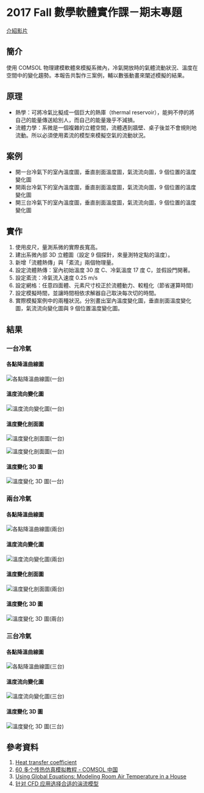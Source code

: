 # 2017 Fall 數學軟體實作課－期末專題

[介紹影片](https://www.youtube.com/watch?v=dEowr4i1pXI&feature=youtu.be)

## 簡介

使用 COMSOL 物理建模軟體來模擬系微內，冷氣開放時的氣體流動狀況、溫度在空間中的變化趨勢。本報告共製作三案例，輔以數張動畫來闡述模擬的結果。

## 原理

- 熱學：可將冷氣比擬成一個巨大的熱庫（thermal reservoir），能夠不停的將自己的能量傳送給別人，而自己的能量幾乎不減損。
- 流體力學：系微是一個複雜的立體空間，流體遇到牆壁、桌子後並不會規則地流動。所以必須使用紊流的模型來模擬空氣的流動狀況。

## 案例

- 開一台冷氣下的室內溫度圖，垂直剖面溫度圖，氣流流向圖，9 個位置的溫度變化圖
- 開兩台冷氣下的室內溫度圖，垂直剖面溫度圖，氣流流向圖，9 個位置的溫度變化圖
- 開三台冷氣下的室內溫度圖，垂直剖面溫度圖，氣流流向圖，9 個位置的溫度變化圖

## 實作

1. 使用皮尺，量測系微的實際長寬高。
2. 建出系微內部 3D 立體圖（設定 9 個探針，來量測特定點的溫度）。
3. 新增「流體熱傳」與「紊流」兩個物理量。
4. 設定流體熱傳：室內初始溫度 30 度 C、冷氣溫度 17 度 C，並假設門開著。
5. 設定紊流：冷氣流入速度 0.25 m/s
6. 設定網格：任意四面體、元素尺寸校正於流體動力、較粗化（節省運算時間）
7. 設定模擬時間，並讓時間相依求解器自己取決每次切的時間。
8. 實際模擬案例中的兩種狀況。分別畫出室內溫度變化圖，垂直剖面溫度變化圖，氣流流向變化圖與 9 個位置溫度變化圖。

## 結果

### 一台冷氣

#### 各點降溫曲線圖

![各點降溫曲線圖(一台)](./一台-9point.png)

#### 溫度流向變化圖

![溫度流向變化圖(一台)](./一台-速度.gif)

#### 溫度變化剖面圖

![溫度變化剖面圖(一台)](./一台-等溫等高線.gif)

![溫度變化剖面圖(一台)](./一台-等溫等高線-extra.gif)

#### 溫度變化 3D 圖

![溫度變化 3D 圖(一台)](./一台-溫度.gif)

### 兩台冷氣

#### 各點降溫曲線圖

![各點降溫曲線圖(兩台)](./兩台-9point.png)

#### 溫度流向變化圖

![溫度流向變化圖(兩台)](./兩台-速度.gif)

#### 溫度變化剖面圖

![溫度變化剖面圖(兩台)](./兩台-等溫等高線.gif)

#### 溫度變化 3D 圖

![溫度變化 3D 圖(兩台)](./兩台-溫度.gif)

### 三台冷氣

#### 各點降溫曲線圖

![各點降溫曲線圖(三台)](./三台-9point.png)

#### 溫度流向變化圖

![溫度流向變化圖(三台)](./三台-速度.gif)

#### 溫度變化 3D 圖

![溫度變化 3D 圖(三台)](./三台-溫度.gif)


## 參考資料

1. [Heat transfer coefficient](https://en.wikipedia.org/wiki/Heat_transfer_coefficient)
2. [60 多个传热仿真模拟教程 - COMSOL 中国](https://cn.comsol.com/models/heat-transfer-module)
3. [Using Global Equations: Modeling Room Air Temperature in a House](https://www.comsol.com/blogs/using-global-equations-modeling-room-air-temperature-in-a-house/)
4. [针对 CFD 应用选择合适的湍流模型](http://cn.comsol.com/blogs/which-turbulence-model-should-choose-cfd-application/)
